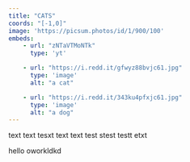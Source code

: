 ```yaml
---
title: "CATS"
coords: "[-1,0]"
image: 'https://picsum.photos/id/1/900/100'
embeds: 
    - url: "zNTaVTMoNTk"
      type: 'yt'

    - url: "https://i.redd.it/gfwyz88bvjc61.jpg"
      type: 'image'
      alt: "a cat"

    - url: "https://i.redd.it/343ku4pfxjc61.jpg"
      type: 'image'
      alt: "a dog"
---
```


text text tesxt text text test stest testt etxt

hello oworkldkd